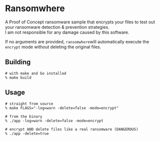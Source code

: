 # Ransomwhere

A Proof of Concept ransomware sample that encrypts your files to test out your ransomware detection & prevention strategies.</br>
I am not responsible for any damage caused by this software.

If no arguments are provided, `ransomwhere`will automatically execute the `encrypt` mode without deleting the original files.

## Building

```shell
# with make and Go installed
% make build
```

## Usage

```shell
# straight from source
% make FLAGS="-log=warn -delete=false -mode=encrypt"

# from the binary
% ./app -log=warn -delete=false -mode=encrypt

# encrypt AND delete files like a real ransomware (DANGEROUS)
% ./app -delete=true
```